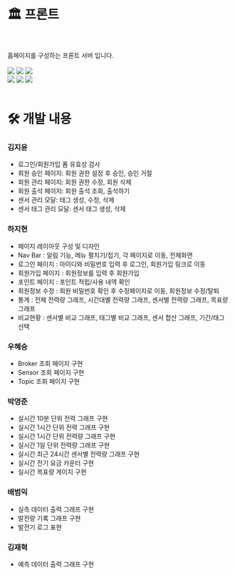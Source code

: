 # 🏛️ 프론트
<br>
<br>
홈페이지를 구성하는 프론트 서버 입니다.
<br>
<br>
<div>
<img src="https://img.shields.io/badge/java-007396?style=for-the-badge&logo=java&logoColor=white">
<img src="https://img.shields.io/badge/springboot-6DB33F?style=for-the-badge&logo=springboot&logoColor=white">
<img src="https://img.shields.io/badge/maven-C71A36?style=for-the-badge&logo=apachemaven&logoColor=white">
<br>
<img src="https://img.shields.io/badge/OpenFeign-6DB33F?style=for-the-badge&logo=spring&logoColor=white">
<img src="https://img.shields.io/badge/thymeleaf-005F0F?style=for-the-badge&logo=thymeleaf&logoColor=white">
<img src="https://img.shields.io/badge/bootstrap-7952B3?style=for-the-badge&logo=bootstrap&logoColor=white">
<br>

</div>
<br>
 
# 🛠️ 개발 내용
### 김지윤
- 로그인/회원가입 폼 유효성 검사
- 회원 승인 페이지: 회원 권한 설정 후 승인, 승인 거절
- 회원 관리 페이지: 회원 권한 수정, 회원 삭제
- 회원 출석 페이지: 회원 출석 조회, 출석하기
- 센서 관리 모달: 태그 생성, 수정, 삭제
- 센서 태그 관리 모달: 센서 태그 생성, 삭제  
### 하지현
- 페이지 레이아웃 구성 및 디자인
- Nav Bar : 알림 기능, 메뉴 펼치기/접기, 각 페이지로 이동, 전체화면
- 로그인 페이지 : 아이디와 비밀번호 입력 후 로그인, 회원가입 링크로 이동
- 회원가입 페이지 : 회원정보를 입력 후 회원가입
- 포인트 페이지 : 포인트 적립/사용 내역 확인
- 회원정보 수정 : 회원 비밀번호 확인 후 수정페이지로 이동, 회원정보 수정/탈퇴
- 통계 : 전체 전력량 그래프, 시간대별 전력량 그래프, 센서별 전력량 그래프, 목표량 그래프 
- 비교현황 : 센서별 비교 그래프, 태그별 비교 그래프, 센서 합산 그래프, 기간/태그 선택
### 우혜승
- Broker 조회 페이지 구현
- Sensor 조회 페이지 구현
- Topic 조회 페이지 구현
### 박영준
- 실시간 10분 단위 전력 그래프 구현
- 실시간 1시간 단위 전력 그래프 구현
- 실시간 1시간 단위 전력량 그래프 구현
- 실시간 1일 단위 전력량 그래프 구현
- 실시간 최근 24시간 센서별 전력량 그래프 구현
- 실시간 전기 요금 카운터 구현
- 실시간 목표량 게이지 구현
### 배범익
- 실측 데이터 출력 그래프 구현
- 발전량 기록 그래프 구현
- 발전기 로그 표현
### 김재혁
- 예측 데이터 출력 그래프 구현
